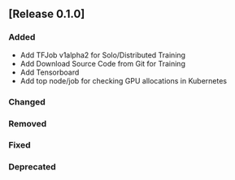 ## [Release 0.1.0]

### Added

- Add TFJob v1alpha2 for Solo/Distributed Training
- Add Download Source Code from Git for Training
- Add Tensorboard
- Add top node/job for checking GPU allocations in Kubernetes

### Changed

### Removed

### Fixed

### Deprecated